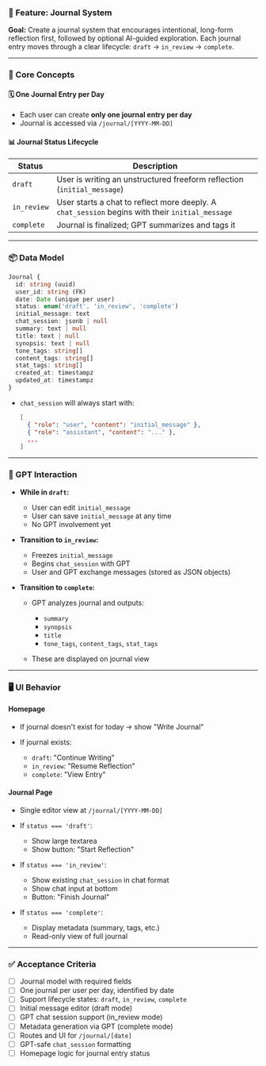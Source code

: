 ### 📘 Feature: Journal System

**Goal:**
Create a journal system that encourages intentional, long-form reflection first, followed by optional AI-guided exploration. Each journal entry moves through a clear lifecycle: `draft` → `in_review` → `complete`.

---

### 🧱 Core Concepts

#### 🗓 One Journal Entry per Day

* Each user can create **only one journal entry per day**
* Journal is accessed via `/journal/[YYYY-MM-DD]`

#### 📊 Journal Status Lifecycle

| Status      | Description                                                                                     |
| ----------- | ----------------------------------------------------------------------------------------------- |
| `draft`     | User is writing an unstructured freeform reflection (`initial_message`)                         |
| `in_review` | User starts a chat to reflect more deeply. A `chat_session` begins with their `initial_message` |
| `complete`  | Journal is finalized; GPT summarizes and tags it                                                |

---

### 📦 Data Model

```ts
Journal {
  id: string (uuid)
  user_id: string (FK)
  date: Date (unique per user)
  status: enum('draft', 'in_review', 'complete')
  initial_message: text
  chat_session: jsonb | null
  summary: text | null
  title: text | null
  synopsis: text | null
  tone_tags: string[]
  content_tags: string[]
  stat_tags: string[]
  created_at: timestampz
  updated_at: timestampz
}
```

* `chat_session` will always start with:

  ```json
  [
    { "role": "user", "content": "initial_message" },
    { "role": "assistant", "content": "..." },
    ...
  ]
  ```

---

### 🧠 GPT Interaction

* **While in `draft`:**

  * User can edit `initial_message`
  * User can save `initial_message` at any time
  * No GPT involvement yet
* **Transition to `in_review`:**

  * Freezes `initial_message`
  * Begins `chat_session` with GPT
  * User and GPT exchange messages (stored as JSON objects)
* **Transition to `complete`:**

  * GPT analyzes journal and outputs:

    * `summary`
    * `synopsis`
    * `title`
    * `tone_tags`, `content_tags`, `stat_tags`
  * These are displayed on journal view

---

### 🖥️ UI Behavior

#### Homepage

* If journal doesn't exist for today → show "Write Journal"
* If journal exists:

  * `draft`: "Continue Writing"
  * `in_review`: "Resume Reflection"
  * `complete`: "View Entry"

#### Journal Page

* Single editor view at `/journal/[YYYY-MM-DD]`
* If `status === 'draft'`:

  * Show large textarea
  * Show button: "Start Reflection"
* If `status === 'in_review'`:

  * Show existing `chat_session` in chat format
  * Show chat input at bottom
  * Button: "Finish Journal"
* If `status === 'complete'`:

  * Display metadata (summary, tags, etc.)
  * Read-only view of full journal

---

### ✅ Acceptance Criteria

* [ ] Journal model with required fields
* [ ] One journal per user per day, identified by date
* [ ] Support lifecycle states: `draft`, `in_review`, `complete`
* [ ] Initial message editor (draft mode)
* [ ] GPT chat session support (in\_review mode)
* [ ] Metadata generation via GPT (complete mode)
* [ ] Routes and UI for `/journal/[date]`
* [ ] GPT-safe `chat_session` formatting
* [ ] Homepage logic for journal entry status
